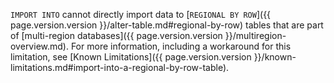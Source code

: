 `IMPORT INTO` cannot directly import data to [`REGIONAL BY ROW`]({{ page.version.version }}/alter-table.md#regional-by-row) tables that are part of [multi-region databases]({{ page.version.version }}/multiregion-overview.md). For more information, including a workaround for this limitation, see [Known Limitations]({{ page.version.version }}/known-limitations.md#import-into-a-regional-by-row-table).
